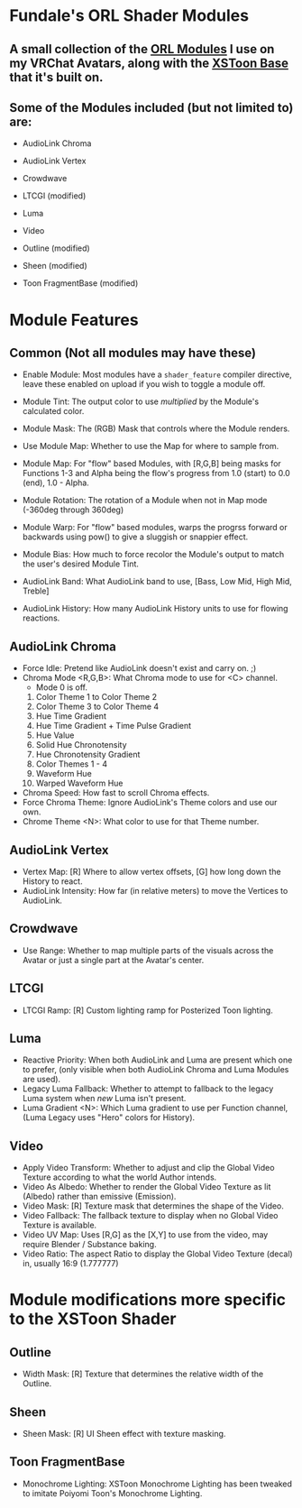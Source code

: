 # Fundale's ORL Shader Modules

## A small collection of the [ORL Modules](https://github.com/orels1/orels-Unity-Shaders) I use on my VRChat Avatars, along with the [XSToon Base](https://github.com/Xiexe/Xiexes-Unity-Shaders) that it's built on.

## Some of the Modules included (but not limited to) are:
- AudioLink Chroma
- AudioLink Vertex
- Crowdwave
- LTCGI (modified)
- Luma
- Video

- Outline (modified)
- Sheen (modified)
- Toon FragmentBase (modified)


# Module Features

## Common (Not all modules may have these)
- Enable Module: Most modules have a `shader_feature` compiler directive, leave these enabled on upload if you wish to toggle a module off.
- Module Tint: The output color to use *multiplied* by the Module's calculated color.
- Module Mask: The (RGB) Mask that controls where the Module renders.
- Use Module Map: Whether to use the Map for where to sample from.
- Module Map: For "flow" based Modules, with [R,G,B] being masks for Functions 1-3 and Alpha being the flow's progress from 1.0 (start) to 0.0 (end), 1.0 - Alpha.
- Module Rotation: The rotation of a Module when not in Map mode (-360deg through 360deg)
- Module Warp: For "flow" based modules, warps the progrss forward or backwards using pow() to give a sluggish or snappier effect.
- Module Bias: How much to force recolor the Module's output to match the user's desired Module Tint.

- AudioLink Band: What AudioLink band to use, [Bass, Low Mid, High Mid, Treble]
- AudioLink History: How many AudioLink History units to use for flowing reactions.

## AudioLink Chroma
- Force Idle: Pretend like AudioLink doesn't exist and carry on. ;)
- Chroma Mode \<R,G,B>: What Chroma mode to use for \<C> channel.
  - Mode 0 is off.
  1. Color Theme 1 to Color Theme 2
  2. Color Theme 3 to Color Theme 4
  3. Hue Time Gradient
  4. Hue Time Gradient + Time Pulse Gradient
  5. Hue Value
  6. Solid Hue Chronotensity
  7. Hue Chronotensity Gradient
  8. Color Themes 1 - 4
  9. Waveform Hue
  10. Warped Waveform Hue
- Chroma Speed: How fast to scroll Chroma effects.
- Force Chroma Theme: Ignore AudioLink's Theme colors and use our own.
- Chrome Theme \<N>: What color to use for that Theme number.


## AudioLink Vertex
- Vertex Map: [R] Where to allow vertex offsets, [G] how long down the History to react.
- AudioLink Intensity: How far (in relative meters) to move the Vertices to AudioLink.

## Crowdwave
- Use Range: Whether to map multiple parts of the visuals across the Avatar or just a single part at the Avatar's center.

## LTCGI
- LTCGI Ramp: [R] Custom lighting ramp for Posterized Toon lighting.

## Luma
- Reactive Priority: When both AudioLink and Luma are present which one to prefer, (only visible when both AudioLink Chroma and Luma Modules are used).
- Legacy Luma Fallback: Whether to attempt to fallback to the legacy Luma system when *new* Luma isn't present.
- Luma Gradient \<N>: Which Luma gradient to use per Function channel, (Luma Legacy uses "Hero" colors for History).

## Video
- Apply Video Transform: Whether to adjust and clip the Global Video Texture according to what the world Author intends.
- Video As Albedo: Whether to render the Global Video Texture as lit (Albedo) rather than emissive (Emission).
- Video Mask: [R] Texture mask that determines the shape of the Video.
- Video Fallback: The fallback texture to display when no Global Video Texture is available.
- Video UV Map: Uses [R,G] as the [X,Y] to use from the video, may require Blender / Substance baking.
- Video Ratio: The aspect Ratio to display the Global Video Texture (decal) in, usually 16:9 (1.777777)


# Module modifications more specific to the XSToon Shader

## Outline
- Width Mask: [R] Texture that determines the relative width of the Outline.

## Sheen
- Sheen Mask: [R] UI Sheen effect with texture masking.

## Toon FragmentBase
- Monochrome Lighting: XSToon Monochrome Lighting has been tweaked to imitate Poiyomi Toon's Monochrome Lighting.
